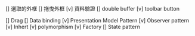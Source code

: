 ﻿[] 選取的外框
[] 拖曳外框
[v] 資料驗證
[] double buffer
[v] toolbar button

[] Drag
[] Data binding
[v] Presentation Model Pattern
[v] Observer pattern
[v] Inhert
[v] polymorphism
[v] Factory
[] State pattern